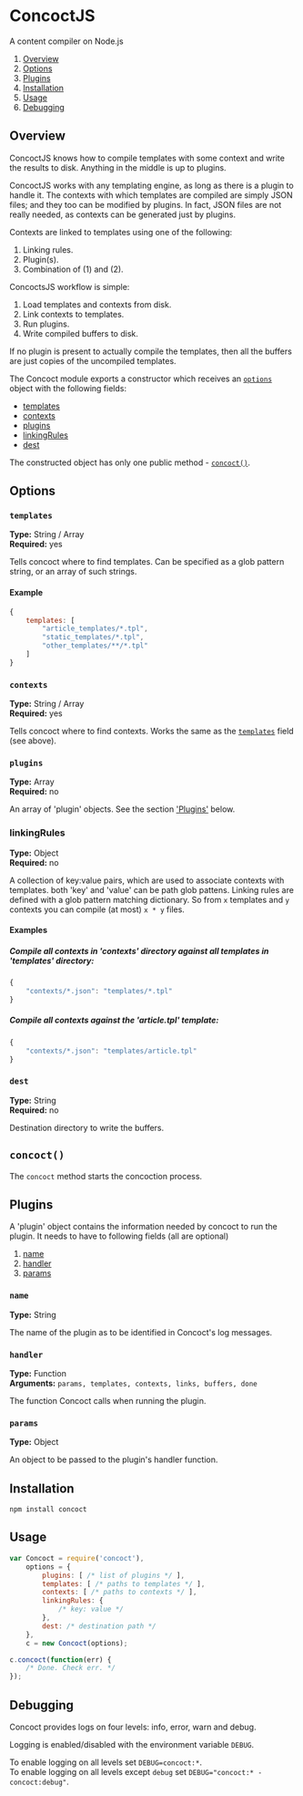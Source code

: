 # ConcoctJS
A content compiler on Node.js

1. [Overview](#overview)
2. [Options](#options)
3. [Plugins](#plugins-1)
4. [Installation](#installation)
5. [Usage](#usage)
6. [Debugging](#debugging)

## Overview

ConcoctJS knows how to compile templates with some context and write the results to disk. Anything in the middle is up to plugins.

ConcoctJS works with any templating engine, as long as there is a plugin to handle it.
The contexts with which templates are compiled are simply JSON files; and they too can be modified by plugins. In fact, JSON files are not really needed, as contexts can be generated just by plugins.

Contexts are linked to templates using one of the following:

1. Linking rules.
2. Plugin(s).
3. Combination of (1) and (2).

ConcoctsJS workflow is simple:

1. Load templates and contexts from disk.
2. Link contexts to templates.
2. Run plugins.
3. Write compiled buffers to disk.

If no plugin is present to actually compile the templates, then all the buffers are just copies of the uncompiled templates.

The Concoct module exports a constructor which receives an [`options`](#options) object with the following fields:

* [templates](#templates)
* [contexts](#contexts)
* [plugins](#plugins)
* [linkingRules](#linkingrules)
* [dest](#dest)

The constructed object has only one public method - [`concoct()`](#concoct).

## Options

### `templates`

**Type:** String / Array  
**Required:** yes

Tells concoct where to find templates.
Can be specified as a glob pattern string, or an array of such strings.

#### Example

```Javascript
{
    templates: [
        "article_templates/*.tpl",
        "static_templates/*.tpl",
        "other_templates/**/*.tpl"
    ]
}
```

### `contexts`

**Type:** String / Array  
**Required:** yes

Tells concoct where to find contexts.
Works the same as the [`templates`](#templates) field (see above).

### `plugins`

**Type:** Array  
**Required:** no

An array of 'plugin' objects.
See the section ['Plugins'](#plugins-1) below.

### linkingRules

**Type:** Object  
**Required:** no

A collection of key:value pairs, which are used to associate contexts with templates. both 'key' and 'value' can be path glob pattens.
Linking rules are defined with a glob pattern matching dictionary. So from `x` templates and `y` contexts you can compile (at most) `x * y` files.

#### Examples

##### Compile all contexts in 'contexts' directory against all templates in 'templates' directory:

```Javascript
{
    "contexts/*.json": "templates/*.tpl"
}
```

##### Compile all contexts against the 'article.tpl' template:

```Javascript
{
    "contexts/*.json": "templates/article.tpl"
}
```

### `dest`

**Type:** String  
**Required:** no

Destination directory to write the buffers.

## `concoct()`

The `concoct` method starts the concoction process.

## Plugins

A 'plugin' object contains the information needed by concoct to run the plugin.
It needs to have to following fields (all are optional)

1. [name](#name)
2. [handler](#handler)
3. [params](#params)

### `name`

**Type:** String

The name of the plugin as to be identified in Concoct's log messages.

### `handler`

**Type:** Function  
**Arguments:** `params, templates, contexts, links, buffers, done`

The function Concoct calls when running the plugin.

### `params`

**Type:** Object

An object to be passed to the plugin's handler function.

## Installation

`npm install concoct`

## Usage

```Javascript
var Concoct = require('concoct'),
    options = {
        plugins: [ /* list of plugins */ ],
        templates: [ /* paths to templates */ ],
        contexts: [ /* paths to contexts */ ],
        linkingRules: {
            /* key: value */
        },
        dest: /* destination path */
    },
    c = new Concoct(options);

c.concoct(function(err) {
    /* Done. Check err. */
});
```

## Debugging

Concoct provides logs on four levels: info, error, warn and debug.

Logging is enabled/disabled with the environment variable `DEBUG`.

To enable logging on all levels set `DEBUG=concoct:*`.  
To enable logging on all levels except `debug` set `DEBUG="concoct:* -concoct:debug"`.
